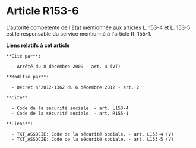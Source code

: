 # Article R153-6

L'autorité compétente de l'Etat mentionnée aux articles L. 153-4 et L. 153-5 est le responsable du service mentionné à
l'article R. 155-1.

**Liens relatifs à cet article**

	**Cité par**:

	  - Arrêté du 8 décembre 2009 - art. 4 (VT)

	**Modifié par**:

	  - Décret n°2012-1362 du 6 décembre 2012 - art. 2

	**Cite**:

	  - Code de la sécurité sociale. - art. L153-4
	  - Code de la sécurité sociale. - art. R155-1

	**Liens**:

	  - TXT_ASSOCIE: Code de la sécurité sociale. - art. L153-4 (V)
	  - TXT_ASSOCIE: Code de la sécurité sociale. - art. L153-5 (V)
